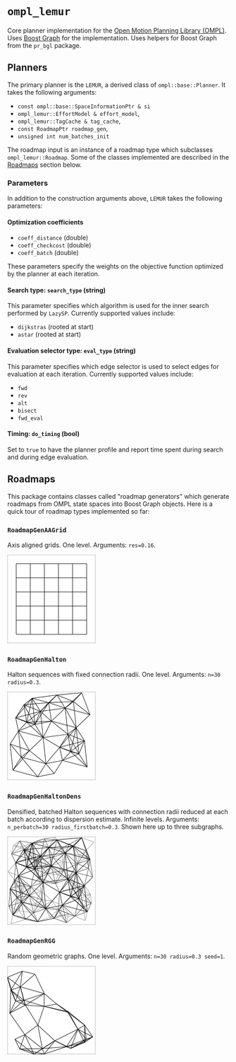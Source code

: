`ompl_lemur`
===============

Core planner implementation for the [Open Motion Planning Library (OMPL)][ompl].  Uses [Boost Graph][bgl] for the implementation.  Uses helpers for Boost Graph from the `pr_bgl` package.

Planners
--------

The primary planner is the `LEMUR`, a derived class of `ompl::base::Planner`.  It takes the following arguments:

* `const ompl::base::SpaceInformationPtr & si`
* `ompl_lemur::EffortModel & effort_model`,
* `ompl_lemur::TagCache & tag_cache`,
* `const RoadmapPtr roadmap_gen`,
* `unsigned int num_batches_init`

The roadmap input is an instance of a roadmap type which subclasses `ompl_lemur::Roadmap`.  Some of the classes implemented are described in the [Roadmaps](#roadmaps) section below.

### Parameters

In addition to the construction arguments above, `LEMUR` takes the following parameters:

#### Optimization coefficients

* `coeff_distance` (double)
* `coeff_checkcost` (double)
* `coeff_batch` (double)

These parameters specify the weights on the objective function optimized by the planner at each iteration.

#### Search type: `search_type` (string)

This parameter specifies which algorithm is used for the inner search performed by `LazySP`.  Currently supported values include:

* `dijkstras` (rooted at start)
* `astar` (rooted at start)

#### Evaluation selector type: `eval_type` (string)

This parameter specifies which edge selector is used to select edges for evaluation at each iteration.  Currently supported values include:

* `fwd`
* `rev`
* `alt`
* `bisect`
* `fwd_eval`

#### Timing: `do_timing` (bool)

Set to `true` to have the planner profile and report time spent during search and during edge evaluation.


Roadmaps
--------

This package contains classes called "roadmap generators" which generate roadmaps from OMPL state spaces into Boost Graph objects.  Here is a quick tour of roadmap types implemented so far:

### `RoadmapGenAAGrid`

Axis aligned grids.  One level.  Arguments: `res=0.16`.

![roadmap-aagrid-res0.16](img/roadmap-aagrid-res0.16.png)

### `RoadmapGenHalton`

Halton sequences with fixed connection radii.  One level.  Arguments: `n=30 radius=0.3`.

![roadmap-halton-n30-radius0.3](img/roadmap-halton-n30-radius0.3.png)

### `RoadmapGenHaltonDens`

Densified, batched Halton sequences with connection radii reduced at each batch according to dispersion estimate.  Infinite levels.  Arguments: `n_perbatch=30 radius_firstbatch=0.3`.  Shown here up to three subgraphs.

![roadmap-haltondens-nperbatch30-radiusfirstbatch0.3](img/roadmap-haltondens-nperbatch30-radiusfirstbatch0.3.png)

### `RoadmapGenRGG`

Random geometric graphs.  One level.  Arguments: `n=30 radius=0.3 seed=1`.

![roadmap-rgg-n30-radius0.3-seed1](img/roadmap-rgg-n30-radius0.3-seed1.png)

[bgl]: http://www.boost.org/doc/libs/release/libs/graph/
[ompl]: http://ompl.kavrakilab.org/
